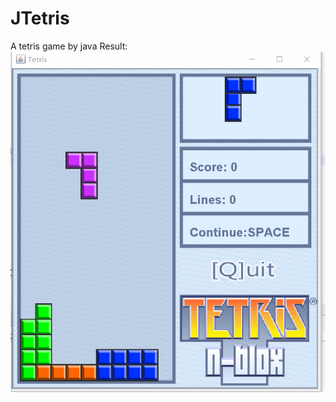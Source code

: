# JTetris
A tetris game by java
Result: 
![](https://github.com/taqinlaodedie/JTetris/blob/master/img/result.gif)

